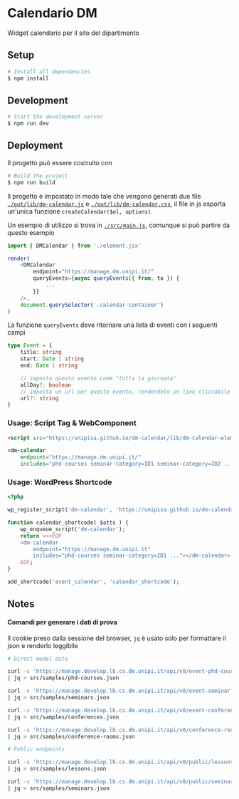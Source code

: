 # Calendario DM

Widget calendario per il sito del dipartimento

## Setup

```bash
# Install all dependencies
$ npm install
```

## Development

```bash
# Start the development server
$ npm run dev
```

## Deployment

Il progetto può essere costruito con

```bash
# Build the project
$ npm run build
```

Il progetto è impostato in modo tale che vengono generati due file [`./out/lib/dm-calendar.js`](https://unipisa.github.io/dm-calendar/lib/dm-calendar.js) e [`./out/lib/dm-calendar.css`](https://unipisa.github.io/dm-calendar/lib/dm-calendar.css), il file in js esporta un'unica funzione `createCalendar($el, options)`.

Un esempio di utilizzo si trova in [`./src/main.js`](./src/main.js), comunque si può partire da questo esempio

```js
import { DMCalendar } from './element.jsx'

render(
    <DMCalendar
        endpoint="https://manage.dm.unipi.it/"
        queryEvents={async queryEvents({ from, to }) {
            ...
        }}
    />,
    document.querySelector('.calendar-container')
)
```

La funzione `queryEvents` deve ritornare una lista di eventi con i seguenti campi

```ts
type Event = {
    title: string
    start: Date | string
    end: Date | string

    // imposta questo evento come "tutta la giornata"
    allDay?: boolean
    // imposta un url per questo evento, rendendolo un link cliccabile
    url?: string
}
```

### Usage: Script Tag & WebComponent

```html
<script src="https://unipisa.github.io/dm-calendar/lib/dm-calendar-element.iife.js"></script>

<dm-calendar
    endpoint="https://manage.dm.unipi.it/"
    includes="phd-courses seminar-category=ID1 seminar-category=ID2 ..."></dm-calendar>
```

### Usage: WordPress Shortcode

```php
<?php

wp_register_script('dm-calendar', 'https://unipisa.github.io/dm-calendar/lib/dm-calendar-element.iife.js');

function calendar_shortcode( $atts ) {
    wp_enqueue_script('dm-calendar');
    return <<<EOF
    <dm-calendar
        endpoint="https://manage.dm.unipi.it"
        includes="phd-courses seminar-category=ID1 ..."></dm-calendar>
    EOF;
}

add_shortcode('event_calendar', 'calendar_shortcode');
```

## Notes

#### Comandi per generare i dati di prova 

Il cookie preso dalla sessione del browser, `jq` è usato solo per formattare il json e renderlo leggibile

```bash shell
# Direct model data

curl -s 'https://manage.develop.lb.cs.dm.unipi.it/api/v0/event-phd-course?_limit=9999' -H 'Authorization: Bearer ...' \
| jq > src/samples/phd-courses.json

curl -s 'https://manage.develop.lb.cs.dm.unipi.it/api/v0/event-seminar?_limit=9999' -H 'Authorization: Bearer ...' \
| jq > src/samples/seminars.json

curl -s 'https://manage.develop.lb.cs.dm.unipi.it/api/v0/event-conference?_limit=9999' -H 'Authorization: Bearer ...' \
| jq > src/samples/conferences.json

curl -s 'https://manage.develop.lb.cs.dm.unipi.it/api/v0/conference-room?_limit=9999' -H 'Authorization: Bearer ...' \
| jq > src/samples/conference-rooms.json

# Public endpoints

curl -s 'https://manage.develop.lb.cs.dm.unipi.it/api/v0/public/lessons?_limit=9999' -H 'Authorization: Bearer ...' \
| jq > src/samples/lessons.json

curl -s 'https://manage.develop.lb.cs.dm.unipi.it/api/v0/public/seminars?_limit=9999' -H 'Authorization: Bearer ...' \
| jq > src/samples/seminars.json
```
